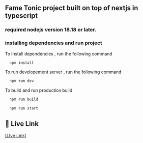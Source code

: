 ## Fame Tonic project built on top of nextjs in typescript

### required nodejs version 18.18 or later.

### installing dependencies and run project

To install dependencies , run the following command

```bash
  npm install
```

To run developement server , run the following command

```bash
  npm run dev
```

To build and run production build

```bash
  npm run build
```

```bash
  npm run start
```

## 🔗 Live Link

[[LIve Link]](https://flexi-plan-gamma.vercel.app/)
